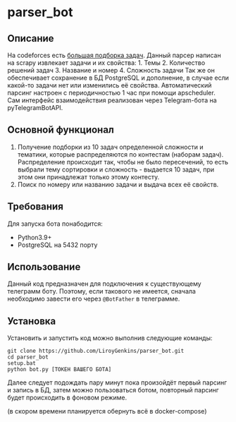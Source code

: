 # parser_bot

## Описание

На codeforces есть [большая подборка задач](https://codeforces.com/problemset?order=BY_SOLVED_DESC).
Данный парсер написан на scrapy извлекает задачи и их свойства:
    1. Темы
    2. Количество решений задач
    3. Название и номер
    4. Сложность задачи
Так же он обеспечивает сохранение в БД PostgreSQL и дополнение, в случае если какой-то задачи нет или изменились её свойства. 
Автоматический парсинг настроен с периодичностью 1 час при помощи apscheduler.
Сам интерфейс взаимодействия реализован через Telegram-бота на pyTelegramBotAPI.

## Основной функционал

1. Получение подборки из 10 задач определенной сложности и тематики, которые распределяются по контестам (наборам задач). Распределение происходит так, чтобы не было пересечений, то есть выбрали тему сортировки и сложность - выдается 10 задач, при этом они принадлежат только этому контесту.
3. Поиск по номеру или названию задачи и выдача всех её свойств.

## Требования

Для запуска бота понабодится:
* Python3.9+
* PostgreSQL на 5432 порту

## Использование

Данный код предназначен для подключения к существующему телеграмм боту. Поэтому, если такового не имеется, сначала необходимо завести его через `@BotFather` в телеграмме.


## Установка

Установить и запустить код можно выполнив следующие команды:
```
git clone https://github.com/LiroyGenkins/parser_bot.git
cd parser_bot
setup.bat 
python bot.py [ТОКЕН ВАШЕГО БОТА]
```
Далее следует подождать пару минут пока произойдёт первый парсинг и запись в БД, затем можно пользоваться ботом, повторный парсинг будет происходить в фоновом режиме.

(в скором времени планируется обернуть всё в docker-compose)

